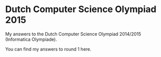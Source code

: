 Dutch Computer Science Olympiad 2015
================================

My answers to the Dutch Computer Science Olympiad 2014/2015 (Informatica Olympiade).

You can find my answers to round 1 here.
